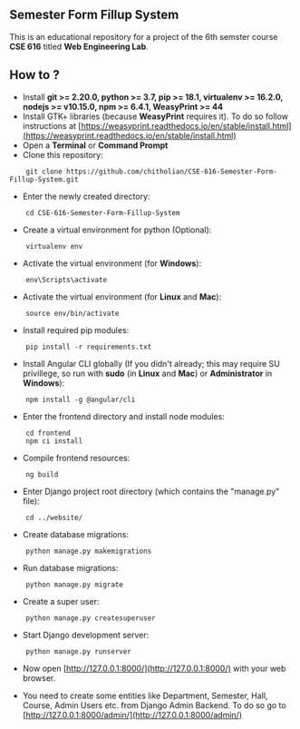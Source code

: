 
## Semester Form Fillup System
This is an educational repository for a project of the 6th semster course **CSE 616** titled **Web Engineering Lab**.

## How to ?
- Install **git >= 2.20.0, python >= 3.7, pip >= 18.1, virtualenv >= 16.2.0, nodejs >= v10.15.0, npm >= 6.4.1, WeasyPrint >= 44**
- Install GTK+ libraries (because **WeasyPrint** requires it). To do so follow instructions at [https://weasyprint.readthedocs.io/en/stable/install.html](https://weasyprint.readthedocs.io/en/stable/install.html)
- Open a **Terminal** or **Command Prompt**
- Clone this repository:

```
    git clone https://github.com/chitholian/CSE-616-Semester-Form-Fillup-System.git
```

- Enter the newly created directory:

```
    cd CSE-616-Semester-Form-Fillup-System
```

- Create a virtual environment for python (Optional):

```
    virtualenv env
```

- Activate the virtual environment (for **Windows**):

```
    env\Scripts\activate
```

- Activate the virtual environment (for **Linux** and **Mac**):

```
    source env/bin/activate
```

- Install required pip modules:

```
    pip install -r requirements.txt
```

- Install Angular CLI globally (If you didn't already; this may require SU privillege, so run with **sudo** (in **Linux** and **Mac**) or **Administrator** in **Windows**):

```
    npm install -g @angular/cli
```

- Enter the frontend directory and install node modules:

```
    cd frontend
    npm ci install
```

- Compile frontend resources:

```
    ng build
```

- Enter Django project root directory (which contains the "manage.py" file):

```
    cd ../website/
```

- Create database migrations:

```
    python manage.py makemigrations
```

- Run database migrations:

```
    python manage.py migrate
```

- Create a super user:

```
    python manage.py createsuperuser
```

- Start Django development server:

```
    python manage.py runserver
```

- Now open [http://127.0.0.1:8000/](http://127.0.0.1:8000/) with your web browser.

- You need to create some entities like Department, Semester, Hall, Course, Admin Users etc. from Django Admin Backend. To do so go to [http://127.0.0.1:8000/admin/](http://127.0.0.1:8000/admin/)
